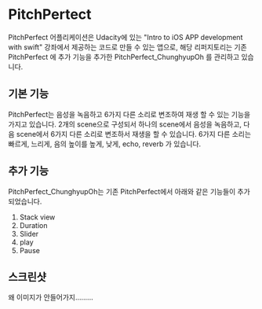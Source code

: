 # PitchPertect
PitchPerfect 어플리케이션은 Udacity에 있는 "Intro to iOS APP development with swift" 강좌에서 제공하는 코드로 만들 수 있는 앱으로, 해당 리퍼지토리는 기존 PitchPerfect 에 추가 기능을 추가한 PitchPerfect_ChunghyupOh 를 관리하고 있습니다.

## 기본 기능
PitchPerfect는 음성을 녹음하고 6가지 다른 소리로 변조하여 재생 할 수 있는 기능을 가지고 있습니다.
2개의 scene으로 구성되서 하나의 scene에서 음성을 녹음하고, 다음 scene에서 6가지 다른 소리로 변조하서 재생을 할 수 있습니다.
6가지 다른 소리는 빠르게, 느리게, 음의 높이를 높게, 낮게, echo, reverb 가 있습니다.

## 추가 기능
PitchPerfect_ChunghyupOh는 기존 PitchPerfect에서 아래와 같은 기능들이 추가되었습니다.
1. Stack view
1. Duration
1. Slider
1. play
1. Pause

## 스크린샷 
왜 이미지가 안들어가지.........
